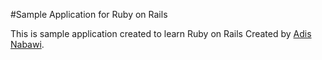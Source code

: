 #Sample Application for Ruby on Rails

This is sample application created to learn Ruby on Rails 
Created by [Adis Nabawi](adisazizan.kissr.com).